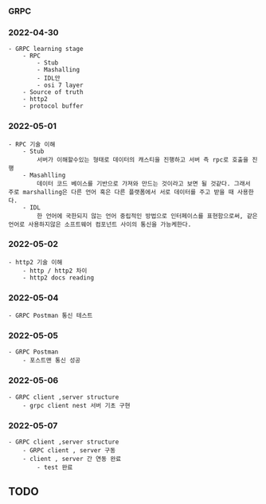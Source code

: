 ### GRPC

### 2022-04-30
    - GRPC learning stage
        - RPC
            - Stub
            - Mashalling
            - IDL안
            - osi 7 layer
        - Source of truth
        - http2
        - protocol buffer

### 2022-05-01
    - RPC 기술 이해
        - Stub
            서버가 이해할수있는 형태로 데이터의 캐스티을 진행하고 서버 측 rpc로 호출을 진행
        - Masahlling
            데이터 코드 베이스를 기반으로 가져와 만드는 것이라고 보면 될 것같다. 그래서 주로 marshalling은 다른 언어 혹은 다른 플랫폼에서 서로 데이터를 주고 받을 때 사용한다.
        - IDL
            한 언어에 국한되지 않는 언어 중립적인 방법으로 인터페이스를 표현함으로써, 같은 언어로 사용하지않은 소프트웨어 컴포넌트 사이의 통신을 가능케한다.


### 2022-05-02
    - http2 기술 이해
        - http / http2 차이
        - http2 docs reading

### 2022-05-04
    - GRPC Postman 통신 테스트

### 2022-05-05
    - GRPC Postman 
        - 포스트맨 통신 성공

### 2022-05-06
    - GRPC client ,server structure
        - grpc client nest 서버 기초 구현

### 2022-05-07
    - GRPC client ,server structure
        - GRPC client , server 구동
        - client , server 간 연동 완료
            - test 완료 
## TODO